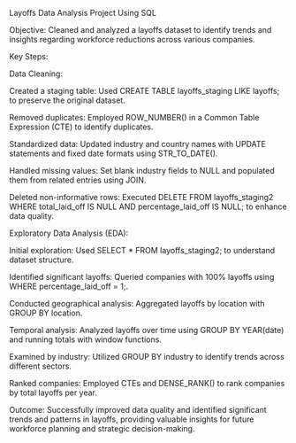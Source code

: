 Layoffs Data Analysis Project Using SQL

Objective: Cleaned and analyzed a layoffs dataset to identify trends and insights regarding workforce reductions across various companies.


Key Steps:

Data Cleaning:

Created a staging table: Used CREATE TABLE layoffs_staging LIKE layoffs; to preserve the original dataset.

Removed duplicates: Employed ROW_NUMBER() in a Common Table Expression (CTE) to identify duplicates.

Standardized data: Updated industry and country names with UPDATE statements and fixed date formats using STR_TO_DATE().

Handled missing values: Set blank industry fields to NULL and populated them from related entries using JOIN.

Deleted non-informative rows: Executed DELETE FROM layoffs_staging2 WHERE total_laid_off IS NULL AND percentage_laid_off IS NULL; to enhance data quality.



Exploratory Data Analysis (EDA):

Initial exploration: Used SELECT * FROM layoffs_staging2; to understand dataset structure.

Identified significant layoffs: Queried companies with 100% layoffs using WHERE percentage_laid_off = 1;.

Conducted geographical analysis: Aggregated layoffs by location with GROUP BY location.

Temporal analysis: Analyzed layoffs over time using GROUP BY YEAR(date) and running totals with window functions.

Examined by industry: Utilized GROUP BY industry to identify trends across different sectors.

Ranked companies: Employed CTEs and DENSE_RANK() to rank companies by total layoffs per year.


Outcome: 
Successfully improved data quality and identified significant trends and patterns in layoffs, providing valuable insights for future workforce planning and strategic decision-making.

